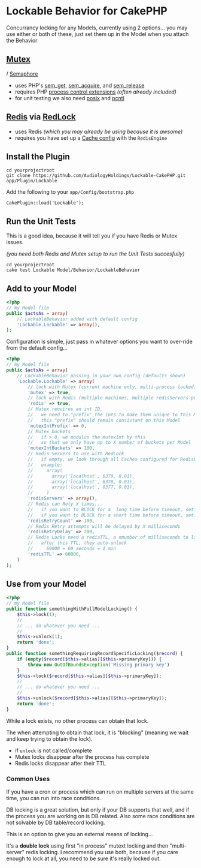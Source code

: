 # Lockable Behavior for CakePHP

Concurrancy locking for any Models, currently using 2 options... you may use
either or both of these, just set them up in the Model when you attach the Behavior

## [Mutex](http://en.wikipedia.org/wiki/Mutual_exclusion)
  / [Semaphore](http://en.wikipedia.org/wiki/Semaphore)
* uses PHP's [sem_get](http://nc1.php.net/manual/en/function.sem-get.php),
  [sem_acquire](http://nc1.php.net/manual/en/function.sem-acquire.php), and
  [sem_release](http://nc1.php.net/manual/en/function.sem-release.php)
* requires PHP [process control extensions](http://nc1.php.net/manual/en/book.posix.php) *(often already included)*
 * for unit testing we also need
   [posix](http://nc1.php.net/manual/en/book.posix.php) and
   [pcntl](http://nc1.php.net/manual/en/book.pcntl.php)

## [Redis](http://redis.io/) via [RedLock](https://github.com/ronnylt/redlock-php)

* uses Redis *(which you may already be using because it is awsome)*
* requires you have set up a
  [Cache config](http://book.cakephp.org/2.0/en/core-libraries/caching.html#configuring-cache-class)
  with the `RedisEngine`

## Install the Plugin

```
cd yourprojectroot
git clone https://github.com/AudiologyHoldings/Lockable-CakePHP.git app/Plugin/Lockable
```

Add the following to your `app/Config/bootstrap.php`

```
CakePlugin::load('Lockable');
```

## Run the Unit Tests

This is a good idea, because it will tell you if you have Redis or Mutex issues.

*(you need both Redis and Mutex setup to run the Unit Tests succesfully)*

```
cd yourprojectroot
cake test Lockable Model/Behavior/LockableBehavior
```

## Add to your Model

```php
<?php
// my Model file
public $actsAs = array(
	// LockableBehavior added with default config
	'Lockable.Lockable' => array(),
);
```

Configuration is simple, just pass in whatever options you want to over-ride
from the default config...

```php
<?php
// my Model file
public $actsAs = array(
	// LockableBehavior passing in your own config (defaults shown)
	'Lockable.Lockable' => array(
		// lock with Mutex (current machine only, multi-process locked)
		'mutex' => true,
		// lock with Redis (multiple machines, multiple redisServers possible
		'redis' => true,
		// Mutex requires an int ID,
		//   we need to "prefix" the ints to make them unique to this Model
		//   this "prefix" should remain consistant on this Model
		'mutexIntPrefix' => 0,
		// Mutex buckets
		//   if > 0, we modulus the mutexInt by this
		//   so that we only have up to X number of buckets per Model
		'mutexIntBuckets' => 100,
		// Redis Servers to use with RedLock
		//   if empty, we look through all Caches configured for RedisEngine
		//   example:
		//     array(
		//       array('localhost', 6379, 0.01),
		//       array('localhost', 6378, 0.01),
		//       array('localhost', 6377, 0.01),
		//     )
		'redisServers' => array(),
		// Redis can Rety X times...
		//   if you want to BLOCK for a  long time before timeout, set this high [100]
		//   if you want to BLOCK for a short time before timeout, set this low  [3]
		'redisRetryCount' => 100,
		// Redis Retry attempts will be delayed by X milliseconds
		'redisRetryDelay' => 200,
		// Redis Locks need a redisTTL, a nmumber of milliseconds to live for
		//   after this TTL, they auto-unlock
		//     60000 = 60 seconds = 1 min
		'redisTTL' => 60000,
	)
);
```

## Use from your Model

```php
<?php
// my Model file
public function somethingWithFullModelLocking() {
	$this->lock(1);
	//
	// ... do whatever you need ...
	//
	$this->unlock(1);
	return 'done';
}
public function somethingRequiringRecordSpecificLocking($record) {
	if (empty($record[$this->alias][$this->primaryKey])) {
		throw new OutOfBoundsException('Missing primary key')
	}
	$this->lock($record[$this->alias][$this->primaryKey]);
	//
	// ... do whatever you need ...
	//
	$this->unlock($record[$this->alias][$this->primaryKey]);
	return 'done';
}
```

While a lock exists, no other process can obtain that lock.

The when attempting to obtain that lock, it is "blocking"
(meaning we wait and keep trying to obtain the lock).

* if `unlock` is not called/complete
 * Mutex locks disappear after the process has complete
 * Redis locks disappear after their TTL

### Common Uses

If you have a cron or process which can run on multiple servers at the same
time, you can run into race conditions.

DB locking is a great solution, but only if your DB supports that well, and if
the process you are working on is DB related.  Also some race conditions are
not solvable by DB table/record locking.

This is an option to give you an external means of locking...

It's a **double lock** using first "in process" mutext locking and then
"multi-server" redis locking.   I recommend you use both, because if you care
enough to lock at all, you need to be sure it's really locked out.
